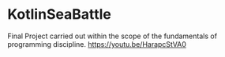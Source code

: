 # KotlinSeaBattle
 Final Project carried out within the scope of the fundamentals of programming discipline.
 https://youtu.be/HarapcStVA0
